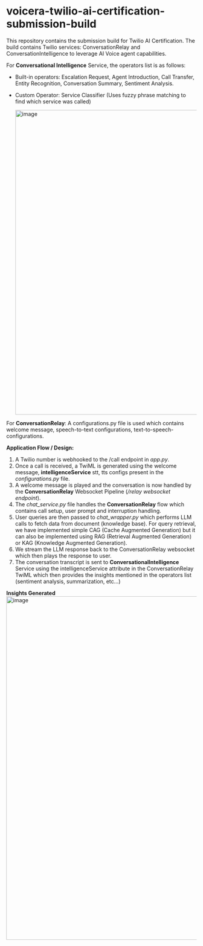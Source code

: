 # voicera-twilio-ai-certification-submission-build
This repository contains the submission build for Twilio AI Certification. The build contains Twilio services: ConversationRelay and ConversationIntelligence to leverage AI Voice agent capabilities.

For **Conversational Intelligence** Service, the operators list is as follows:
- Built-in operators:
  Escalation Request, Agent Introduction, Call Transfer, Entity Recognition, Conversation Summary, Sentiment Analysis.
- Custom Operator:
  Service Classifier (Uses fuzzy phrase matching to find which service was called)

  <img width="1416" height="807" alt="image" src="https://github.com/user-attachments/assets/94f69cc0-282a-4061-be76-d52ba3db34db" />

For **ConversationRelay**:
A configurations.py file is used which contains welcome message, speech-to-text configurations, text-to-speech-configurations.

**Application Flow / Design:**
1. A Twilio number is webhooked to the /call endpoint in _app.py_.
2. Once a call is received, a TwiML is generated using the welcome message, **intelligenceService** stt, tts configs present in the _configurations.py_ file.
3. A welcome message is played and the conversation is now handled by the **ConversationRelay** Websocket Pipeline (_/relay websocket endpoint_).
4. The _chat_service.py_ file handles the **ConversationRelay** flow which contains call setup, user prompt and interruption handling.
5. User queries are then passed to _chat_wrapper.py_ which performs LLM calls to fetch data from document (knowledge base). For query retrieval, we have implemented simple CAG (Cache Augmented Generation) but it can also be implemented using RAG (Retrieval Augmented Generation) or KAG (Knowledge Augmented Generation).
6. We stream the LLM response back to the ConversationRelay websocket which then plays the response to user.
7. The conversation transcript is sent to **ConversationalIntelligence** Service using the intelligenceService attribute in the ConversationRelay TwiML which then provides the insights mentioned in the operators list (sentiment analysis, summarization, etc...)

**Insights Generated**
<img width="1902" height="910" alt="image" src="https://github.com/user-attachments/assets/55579d5f-a2c4-4de4-8a92-6cd098ac48eb" />
